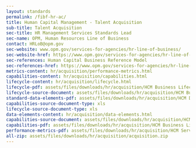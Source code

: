 ```yaml
---
layout: standards
permalink: /fibf-hr-ac/
title: Human Capital Management - Talent Acquisition
sub-title: Talent Acquisition
sec-title: HR Management Services Standards Lead
sec-name: OPM, Human Resources Line of Business
contact: HRLoB@opm.gov
sec-website: www.opm.gov/services-for-agencies/hr-line-of-business/
sec-website-href: https://www.opm.gov/services-for-agencies/hr-line-of-business/
sec-references: Human Capital Business Reference Model
sec-references-href: https://www.opm.gov/services-for-agencies/hr-line-of-business/hc-business-reference-model/
metrics-content: hr/acquisition/performance-metrics.html
capabilities-content: hr/acquisition/capabilities.html
lifecycle-content: hr/acquisition/lifecycle.html
lifecycle-pdf: assets/files/downloads/hr/acquisition/HCM Business Lifecycle and Capabilities_A2 (Talent Acquisition).xlsx
lifecycle-source-document: assets/files/downloads/hr/acquisition/HCM Business Lifecycle and Capabilities_A2 (Talent Acquisition).xlsx
standard-data-elements-pdf: assets/files/downloads/hr/acquisition/HCM Data Standards_A2 (Talent Acquisition).xlsx
capabilities-source-document-type: xls
lifecycle-source-document-type: xls
data-elements-content: hr/acquisition/data-elements.html
capabilities-source-document: assets/files/downloads/hr/acquisition/HCM Business Lifecycle and Capabilities_A2 (Talent Acquisition).xlsx
capabilities-pdf: assets/files/downloads/hr/acquisition/HCM Business Lifecycle and Capabilities_A2 (Talent Acquisition).xlsx
performance-metrics-pdf: assets/files/downloads/hr/acquisition/HCM Service Measures_A2 (Talent Acquisition).xlsx
all-zip: assets/files/downloads/hr/acquisition/acquisition.zip
---
```

